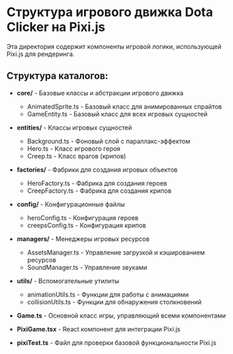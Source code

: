 ﻿# Структура игрового движка Dota Clicker на Pixi.js

Эта директория содержит компоненты игровой логики, использующей Pixi.js для рендеринга.

## Структура каталогов:

- **core/** - Базовые классы и абстракции игрового движка
  - AnimatedSprite.ts - Базовый класс для анимированных спрайтов
  - GameEntity.ts - Базовый класс для всех игровых сущностей

- **entities/** - Классы игровых сущностей
  - Background.ts - Фоновый слой с параллакс-эффектом
  - Hero.ts - Класс игрового героя
  - Creep.ts - Класс врагов (крипов)

- **factories/** - Фабрики для создания игровых объектов
  - HeroFactory.ts - Фабрика для создания героев
  - CreepFactory.ts - Фабрика для создания крипов

- **config/** - Конфигурационные файлы
  - heroConfig.ts - Конфигурация героев
  - creepsConfig.ts - Конфигурация крипов

- **managers/** - Менеджеры игровых ресурсов
  - AssetsManager.ts - Управление загрузкой и кэшированием ресурсов
  - SoundManager.ts - Управление звуками

- **utils/** - Вспомогательные утилиты
  - animationUtils.ts - Функции для работы с анимациями
  - collisionUtils.ts - Функции для обнаружения столкновений

- **Game.ts** - Основной класс игры, управляющий всеми компонентами
- **PixiGame.tsx** - React компонент для интеграции Pixi.js
- **pixiTest.ts** - Файл для проверки базовой функциональности Pixi.js
